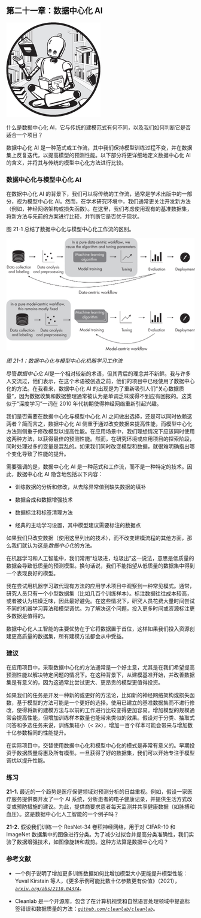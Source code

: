 ## 第二十一章：**数据中心化 AI**

![Image](img/common.jpg)

什么是数据中心化 AI，它与传统的建模范式有何不同，以及我们如何判断它是否适合一个项目？

数据中心化 AI 是一种范式或工作流，其中我们保持模型训练过程不变，并在数据集上反复迭代，以提高模型的预测性能。以下部分将更详细地定义数据中心化 AI 的含义，并将其与传统的模型中心化方法进行比较。

### **数据中心化与模型中心化 AI**

在数据中心化 AI 的背景下，我们可以将传统的工作流，通常是学术出版中的一部分，视为模型中心化 AI。然而，在学术研究环境中，我们通常更关注开发新方法（例如，神经网络架构或损失函数）。在这里，我们考虑使用现有的基准数据集，将新方法与先前的方案进行比较，并判断它是否优于现状。

图 21-1 总结了数据中心化与模型中心化工作流的区别。

![Image](img/21fig01.jpg)

*图 21-1：数据中心化与模型中心化机器学习工作流*

尽管*数据中心化 AI*是一个相对较新的术语，但其背后的理念并不新鲜。我与许多人交流过，他们表示，在这个术语被创造之前，他们的项目中已经使用了数据中心化的方法。在我看来，数据中心化 AI 的出现是为了重新吸引人们“关心数据质量”，因为数据收集和数据整理通常被认为是单调乏味或得不到应有回报的。这类似于“深度学习”一词在 2010 年代初期使得神经网络重新引起兴趣。

我们是否需要在数据中心化与模型中心化 AI 之间做出选择，还是可以同时依赖这两者？简而言之，数据中心化 AI 侧重于通过改变数据来提高性能，而模型中心化方法则侧重于修改模型以提高性能。在应用场景中，我们理想情况下应该同时使用这两种方法，以获得最佳的预测性能。然而，在研究环境或应用项目的探索阶段，同时处理过多的变量是混乱的。如果我们同时改变模型和数据，就很难明确指出哪个变化导致了性能的提升。

需要强调的是，数据中心化 AI 是一种范式和工作流，而不是一种特定的技术。因此，数据中心化 AI 隐含地包括以下内容：

+   训练数据的分析和修改，从去除异常值到缺失数据的填补

+   数据合成和数据增强技术

+   数据标注和标签清理方法

+   经典的主动学习设置，其中模型建议需要标注的数据点

如果我们只改变数据（使用这里列出的技术），而不改变建模流程的其他方面，那么我们就认为这是*数据中心化*的方法。

在机器学习和人工智能中，我们常用“垃圾进，垃圾出”这一说法，意思是低质量的数据会导致低质量的预测模型。换句话说，我们不能指望从低质量的数据集中得到一个表现良好的模型。

我在尝试用机器学习取代现有方法的应用学术项目中观察到一种常见模式。通常，研究人员只有一个小型数据集（比如几百个训练样本）。标注数据往往成本较高，或者被认为枯燥乏味，因此最好避免。在这些情况下，研究人员花费大量时间尝试不同的机器学习算法和模型调优。为了解决这个问题，投入更多时间或资源标注更多数据是值得的。

数据中心化人工智能的主要优势在于它将数据置于首位，这样如果我们投入资源创建更高质量的数据集，所有建模方法都会从中受益。

### **建议**

在应用项目中，采取数据中心化的方法通常是一个好主意，尤其是在我们希望提高预测性能以解决特定问题的情况下。在这种背景下，从建模基准开始，并改善数据集是有意义的，因为这通常比尝试更大、更昂贵的模型更值得投资。

如果我们的任务是开发一种新的或更好的方法论，比如新的神经网络架构或损失函数，基于模型的方法可能是一个更好的选择。使用已建立的基准数据集而不进行修改，使得将新的建模方法与以前的工作进行比较变得更加容易。增加模型的规模通常会提高性能，但增加训练样本数量也能带来类似的效果。假设对于分类、抽取式问答和多选任务来说，训练集较小（< 2*k*），增加一百个样本可能会带来与增加数十亿参数相同的性能提升。

在实际项目中，交替使用数据中心化和模型中心化的模式是非常有意义的。早期投资于数据质量将惠及所有模型。一旦获得了好的数据集，我们可以开始专注于模型调优以提升性能。

### **练习**

**21-1.** 最近的一个趋势是医疗保健领域对预测分析的日益重视。例如，假设一家医疗服务提供商开发了一个 AI 系统，分析患者的电子健康记录，并提供生活方式改变或预防措施的建议。为此，提供商要求患者每天监测并共享健康数据（如脉搏和血压）。这是数据中心化人工智能的一个例子吗？

**21-2.** 假设我们训练一个 ResNet-34 卷积神经网络，用于对 CIFAR-10 和 ImageNet 数据集中的图像进行分类。为了减少过拟合并提高分类准确性，我们实验了数据增强技术，如图像旋转和裁剪。这种方法算是数据中心化吗？

### **参考文献**

+   一个例子说明了增加更多训练数据如何比增加模型大小更能提升模型性能：Yuval Kirstain 等人，《更多示例可能比数十亿参数更有价值》（2021），*[`arxiv.org/abs/2110.04374`](https://arxiv.org/abs/2110.04374)*。

+   Cleanlab 是一个开源库，包含了在计算机视觉和自然语言处理领域中提高标签错误和数据质量的方法：*[`github.com/cleanlab/cleanlab`](https://github.com/cleanlab/cleanlab)*。
